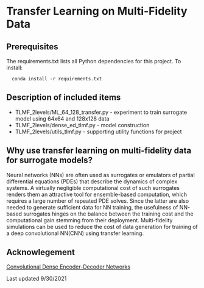 # Transfer Learning on Multi-Fidelity Data

## Prerequisites

The requirements.txt lists all Python dependencies for this project. To install:
```
  conda install -r requirements.txt
```

## Description of included items
- TLMF_2levels/ML_64_128_transfer.py - experiment to train surrogate model using 64x64 and 128x128 data
- TLMF_2levels/dense_ed_tlmf.py -  model construction
- TLMF_2levels/utils_tlmf.py - supporting utility functions for project

## Why use transfer learning on multi-fidelity data for surrogate models?

Neural networks (NNs) are often used as surrogates or emulators of partial differential equations
(PDEs) that describe the dynamics of complex systems. A virtually negligible computational cost of
such surrogates renders them an attractive tool for ensemble-based computation, which requires a
large number of repeated PDE solves. Since the latter are also needed to generate sufficient data for
NN training, the usefulness of NN-based surrogates hinges on the balance between the training cost
and the computational gain stemming from their deployment. Multi-fidelity simulations can be used to 
reduce the cost of data generation for training of a deep convolutional NN(CNN) using transfer learning.

## Acknowlegement
[Convolutional Dense Encoder-Decoder Networks](https://github.com/pytorch/vision/blob/master/torchvision/models/densenet.py)

Last updated 9/30/2021

